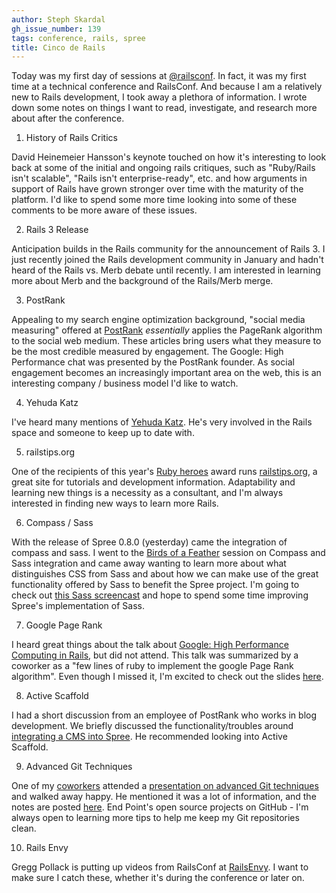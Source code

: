 ```yaml
---
author: Steph Skardal
gh_issue_number: 139
tags: conference, rails, spree
title: Cinco de Rails
---
```


Today was my first day of sessions at [@railsconf](http://http//en.oreilly.com/rails2009/). In fact, it was my first time at a technical conference and RailsConf. And because I am a relatively new to Rails development, I took away a plethora of information. I wrote down some notes on things I want to read, investigate, and research more about after the conference.

1) History of Rails Critics

David Heinemeier Hansson's keynote touched on how it's interesting to look back at some of the initial and ongoing rails critiques, such as "Ruby/Rails isn't scalable", "Rails isn't enterprise-ready", etc. and how arguments in support of Rails have grown stronger over time with the maturity of the platform. I'd like to spend some more time looking into some of these comments to be more aware of these issues.

2) Rails 3 Release

Anticipation builds in the Rails community for the announcement of Rails 3. I just recently joined the Rails development community in January and hadn't heard of the Rails vs. Merb debate until recently. I am interested in learning more about Merb and the background of the Rails/Merb merge.

3) PostRank

Appealing to my search engine optimization background, "social media measuring" offered at [PostRank](http://www.postrank.com/) *essentially* applies the PageRank algorithm to the social web medium. These articles bring users what they measure to be the most credible measured by engagement. The Google: High Performance chat was presented by the PostRank founder. As social engagement becomes an increasingly important area on the web, this is an interesting company / business model I'd like to watch.

4) Yehuda Katz

I've heard many mentions of [Yehuda Katz](http://yehudakatz.com/). He's very involved in the Rails space and someone to keep up to date with.

5) railstips.org

One of the recipients of this year's [Ruby heroes](http://rubyheroes.com/) award runs [railstips.org](http://www.railstips.org/), a great site for tutorials and development information. Adaptability and learning new things is a necessity as a consultant, and I'm always interested in finding new ways to learn more Rails.

6) Compass / Sass

With the release of Spree 0.8.0 (yesterday) came the integration of compass and sass. I went to the [Birds of a Feather](http://en.oreilly.com/rails2009/public/schedule/stype/Bof) session on Compass and Sass integration and came away wanting to learn more about what distinguishes CSS from Sass and about how we can make use of the great functionality offered by Sass to benefit the Spree project. I'm going to check out [this Sass screencast](http://awardwinningfjords.com/2009/04/26/a-compass-sass-screencast-via-chris-eppstein/) and hope to spend some time improving Spree's implementation of Sass.

7) Google Page Rank

I heard great things about the talk about [Google: High Performance Computing in Rails](http://www.blogger.com/post-create.g?blogID=7997313029981170997), but did not attend. This talk was summarized by a coworker as a "few lines of ruby to implement the google Page Rank algorithm". Even though I missed it, I'm excited to check out the slides [here](http://www.slideshare.net/igrigorik/building-mini-google-in-ruby).

8) Active Scaffold

I had a short discussion from an employee of PostRank who works in blog development. We briefly discussed the functionality/troubles around [integrating a CMS into Spree](http://groups.google.com/group/spree-user/search?q=cms). He recommended looking into Active Scaffold.

9) Advanced Git Techniques

One of my [coworkers](http://railsdogs.com/) attended a [presentation on advanced Git techniques](http://en.oreilly.com/rails2009/public/schedule/detail/7367) and walked away happy. He mentioned it was a lot of information, and the notes are posted [here](http://ow.ly/5jvx). End Point's open source projects on GitHub - I'm always open to learning more tips to help me keep my Git repositories clean.

10) Rails Envy

Gregg Pollack is putting up videos from RailsConf at [RailsEnvy](http://railsenvy.com/). I want to make sure I catch these, whether it's during the conference or later on.
